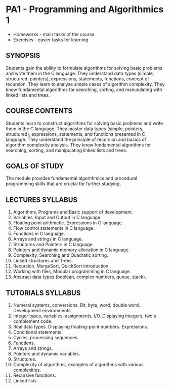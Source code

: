 # PA1 - Programming and Algorithmics 1

- Homeworks - main tasks of the course.
- Exercises - easier tasks for learning.

## SYNOPSIS
Students gain the ability to formulate algorithms for solving basic problems and write them in the C language. They understand data types (simple, structured, pointers), expressions, statements, functions, concept of recursion. They learn to analyse simple cases of algorithm complexity. They know fundamental algorithms for searching, sorting, and manipulating with linked lists and trees.

## COURSE CONTENTS
Students learn to construct algorithms for solving basic problems and write them in the C language. They master data types (simple, pointers, structured), expressions, statements, and functions presented in C language. They understand the principle of recursion and basics of algorithm complexity analysis. They know fundamental algorithms for searching, sorting, and manipulating linked lists and trees.

## GOALS OF STUDY
The module provides fundamental algorithmics and procedural programming skills that are crucial for further studying.

## LECTURES SYLLABUS
1. Algorithms, Programs and Basic support of development.
2. Variables, Input and Output in C language.
3. Floating point arithmetic. Expressions in C language.
4. Flow control statements in C language.
5. Functions in C language.
6. Arrays and strings in C language.
7. Structures and Pointers in C language.
8. Pointers and dynamic memory allocation in C language.
9. Complexity, Searching and Quadratic sorting.
10. Linked structures and Trees.
11. Recursion, MergeSort, QuickSort introduction.
12. Working with files, Modular programming in C language.
13. Abstract data types (boolean, complex numbers, queue, stack).

## TUTORIALS SYLLABUS
1. Numeral systems, conversions. Bit, byte, word, double word. Development environments.
2. Integer types, variables, assignments, I/O. Displaying integers, two's complement code.
3. Real data types. Displaying floating-point numbers. Expressions.
4. Conditional statements.
5. Cycles, processing sequences.
6. Functions.
7. Arrays and strings.
8. Pointers and dynamic variables.
9. Structures.
10. Complexity of algorithms, examples of algorithms with various complexities.
11. Recursive functions.
12. Linked lists.
